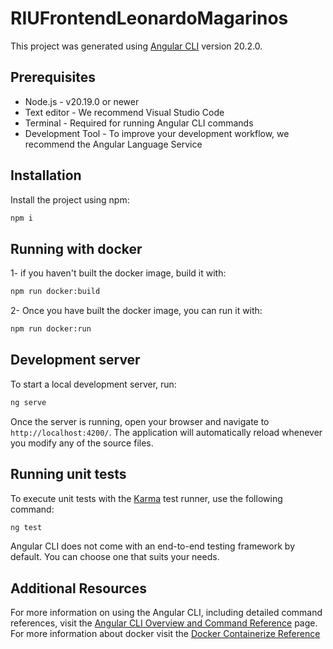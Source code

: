 # RIUFrontendLeonardoMagarinos

This project was generated using [Angular CLI](https://github.com/angular/angular-cli) version 20.2.0.

## Prerequisites
- Node.js - v20.19.0 or newer
- Text editor - We recommend Visual Studio Code
- Terminal - Required for running Angular CLI commands
- Development Tool - To improve your development workflow, we recommend the Angular Language Service

## Installation
Install the project using npm:

```bash
npm i
```

## Running with docker
1- if you haven't built the docker image, build it with:

```bash
npm run docker:build
```

2- Once you have built the docker image, you can run it with: 

```bash
npm run docker:run
```

## Development server
To start a local development server, run:

```bash
ng serve
```

Once the server is running, open your browser and navigate to `http://localhost:4200/`. The application will automatically reload whenever you modify any of the source files.

## Running unit tests

To execute unit tests with the [Karma](https://karma-runner.github.io) test runner, use the following command:

```bash
ng test
```

Angular CLI does not come with an end-to-end testing framework by default. You can choose one that suits your needs.

## Additional Resources

For more information on using the Angular CLI, including detailed command references, visit the [Angular CLI Overview and Command Reference](https://angular.dev/tools/cli) page.
For more information about docker visit the [Docker Containerize Reference](https://docs.docker.com/guides/angular/containerize/)